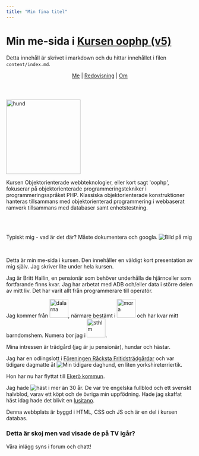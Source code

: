 ```yaml
---
title: "Min fina titel"
---
```

<div class="rubrikrad">
    <h1>Min me-sida i
        <a href="https://dbwebb.se/kurser/oophp-v5">Kursen oophp (v5)</a></h1>
</div>

Detta innehåll är skrivet i markdown och du hittar innehållet i filen `content/index.md`.

<html lang="sv">
<head>
    <meta charset="utf-8">
    <title>Presentation av min själv i databaskursen </title>
<!--    <link rel="stylesheet" href="style/style_03_color.css"> -->
    <link rel="stylesheet" href="style/style_me.css">
    <link rel="stylesheet" href="style/responsive.css">
    <link rel="icon" href="favicon.ico">
</head>

<body>

<header>
    <nav>
        <a href="me.html">Me</a> |
        <a href="redovisning.html">Redovisning</a> |
        <a href="om.html">Om</a>
    </nav>
</header>

<div>
    <img src="img/hund.jpg" id="hund" width="200" alt="hund">
</div>


Kursen Objektorienterade webbteknologier, eller kort sagt 'oophp', fokuserar på objektorienterade programmeringstekniker i programmeringsspråket PHP. Klassiska objektorienterade konstruktioner hanteras tillsammans med objektorienterad programmering i webbaserat ramverk tillsammans med databaser samt enhetstestning.
<div class="min-sida">
<br><br>
<p>Typiskt mig - vad är det där? Måste dokumentera och googla.
    <img src="img/me_fjaril.jpg" id="jag" alt="Bild på mig"></p>
<br>
<p>Detta är min me-sida i kursen. Den innehåller en väldigt kort presentation av mig själv. Jag skriver lite under hela kursen.</p>

<p>Jag är Britt Hallin, en pensionär som behöver underhålla de hjärnceller som fortfarande finns kvar.
    Jag har arbetat med ADB och/eller data i större delen av mitt liv. Det har varit allt från programmerare till operatör.</p>

<p>Jag kommer från
    <img src="img/1200px-Dalarna_vapen.png" id="dalarna" width="50" alt="dalarna">, närmare bestämt i
    <img src="img/dalahastar.jpg" id="mora" width="50" alt="mora"> och har kvar mitt barndomshem. Numera bor jag i
    <img src="img/Sthlm.png" id="sthlm" width="50" alt="sthlm">.</p>

<p>Mina intressen är trädgård (jag är ju pensionär), hundar och hästar.</p>

<p>Jag har en odlingslott i
    <a href="https://rackstakoloni.se/">Föreningen Råcksta Fritidsträdgårdar</a> och var tidigare dagmatte åt
    <img src="img/hund.jpg" class="hund" alt="Min tidigare daghund">, en liten yorkshireterriertik.

Hon har nu har flyttat till
    <a href="http://www.ekero.se/">Ekerö kommun</a>.</p>
<p>Jag hade <img src="img/equineskelet.jpg" id="skelett" alt="häst"> i mer än 30 år. De var tre engelska fullblod och ett svenskt halvblod, varav ett köpt och de övriga min uppfödning.
Hade jag skaffat häst idag hade det blivit en <a href="http://www.cavalo-lusitano.com/">lusitano</a>.</p>


<p>Denna webbplats är byggd i HTML, CSS och JS och är en del i kursen databas.</p>

<h3>Detta är skoj men vad visade de på TV igår?</h3>

<p>Våra inlägg syns i forum och chatt!</p>

</div>
<div class="mittMeddelande">
<p id="message"></p>
</div>
<script type="text/javascript" src="js/main.js"></script>
</body>
</html>

